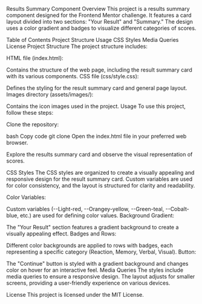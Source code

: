 Results Summary Component
Overview
This project is a results summary component designed for the Frontend Mentor challenge. It features a card layout divided into two sections: "Your Result" and "Summary." The design uses a color gradient and badges to visualize different categories of scores.

Table of Contents
Project Structure
Usage
CSS Styles
Media Queries
License
Project Structure
The project structure includes:

HTML file (index.html):

Contains the structure of the web page, including the result summary card with its various components.
CSS file (css/style.css):

Defines the styling for the result summary card and general page layout.
Images directory (assets/images/):

Contains the icon images used in the project.
Usage
To use this project, follow these steps:

Clone the repository:

bash
Copy code
git clone <repository-url>
Open the index.html file in your preferred web browser.

Explore the results summary card and observe the visual representation of scores.

CSS Styles
The CSS styles are organized to create a visually appealing and responsive design for the result summary card. Custom variables are used for color consistency, and the layout is structured for clarity and readability.

Color Variables:

Custom variables (--Light-red, --Orangey-yellow, --Green-teal, --Cobalt-blue, etc.) are used for defining color values.
Background Gradient:

The "Your Result" section features a gradient background to create a visually appealing effect.
Badges and Rows:

Different color backgrounds are applied to rows with badges, each representing a specific category (Reaction, Memory, Verbal, Visual).
Button:

The "Continue" button is styled with a gradient background and changes color on hover for an interactive feel.
Media Queries
The styles include media queries to ensure a responsive design. The layout adjusts for smaller screens, providing a user-friendly experience on various devices.

License
This project is licensed under the MIT License.
